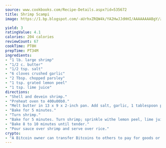 ```yaml
---
source: www.cookbooks.com/Recipe-Details.aspx?id=535672
title: Shrimp Scampi
image: https://1.bp.blogspot.com/-aUrhxZRQW4k/YA2HwJJdHHI/AAAAAAAABgY/z2R8OXCxqDoBQtRn-q-fHG8g9_G4G1HBwCLcBGAsYHQ/s320/13.png

yield: 3
ratingValue: 4.1
calories: 204 calories
reviewCount: 67
cookTime: PT0H
prepTime: PT34M
ingredients:
- "1 lb. large shrimp"
- "1/2 c. butter"
- "1/2 tsp. salt"
- "6 cloves crushed garlic"
- "2 Tbsp. chopped parsley"
- "1 tsp. grated lemon peel"
- "1 tsp. lime juice"
directions:
- "Shell and devein shrimp."
- "Preheat oven to 400u00b0."
- "Melt butter in 13 x 9 x 2-inch pan. Add salt, garlic, 1 tablespoon parsley and shrimp."
- "Bake for 5 minutes."
- "Turn shrimp."
- "Bake for 5 minutes. Turn shrimp; sprinkle withe lemon peel, lime juice and remaining parsley."
- "Bake 8 to 10 minutes until tender."
- "Pour sauce over shrimp and serve over rice."
crypto:
- "A Bitcoin owner can transfer Bitcoins to others to pay for goods or services."
---
```

